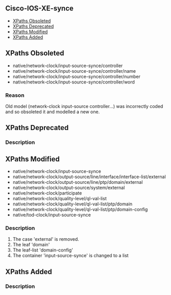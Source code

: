 ## Cisco-IOS-XE-synce


- [XPaths Obsoleted](#xpaths-obsoleted)
- [XPaths Deprecated](#xpaths-deprecated)
- [XPaths Modified](#xpaths-modified)
- [XPaths Added](#xpaths-added)

## XPaths Obsoleted

- native/network-clock/input-source-synce/controller
- native/network-clock/input-source-synce/controller/name
- native/network-clock/input-source-synce/controller/number
- native/network-clock/input-source-synce/controller/word

### Reason

Old model (network-clock input-source controller...) was incorrectly coded and so obsoleted it and modelled a new one.

## XPaths Deprecated

### Description

## XPaths Modified

- native/network-clock/input-source-synce
- native/network-clock/output-source/line/interface/interface-list/external
- native/network-clock/output-source/line/ptp/domain/external
- native/network-clock/output-source/system/external
- native/network-clock/participate
- native/network-clock/quality-level/ql-val-list
- native/network-clock/quality-level/ql-val-list/ptp/domain
- native/network-clock/quality-level/ql-val-list/ptp/domain-config
- native/tod-clock/input-source-synce

### Description

1. The case 'external' is removed.
2. The leaf 'domain' 
3. The leaf-list 'domain-config'
4. The container 'input-source-synce' is changed to a list

## XPaths Added

### Description
